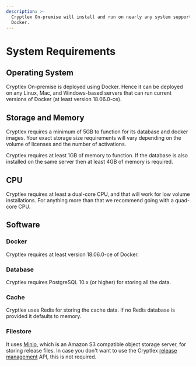 ```yaml
---
description: >-
  Cryptlex On-premise will install and run on nearly any system supporting
  Docker.
---
```


# System Requirements

## Operating System

Cryptlex On-premise is deployed using Docker. Hence it can be deployed on any Linux, Mac, and Windows-based servers that can run current versions of Docker \(at least version 18.06.0-ce\). 

## Storage and Memory

Cryptlex requires a minimum of 5GB to function for its database and docker images. Your exact storage size requirements will vary depending on the volume of licenses and the number of activations.

Cryptlex requires at least 1GB of memory to function. If the database is also installed on the same server then at least 4GB of memory is required.

## CPU

Cryptlex requires at least a dual-core CPU, and that will work for low volume installations. For anything more than that we recommend going with a quad-core CPU.

## Software

### Docker

Cryptlex requires at least version 18.06.0-ce of Docker. 

### Database <a id="database"></a>

Cryptlex requires PostgreSQL 10.x \(or higher\) for storing all the data.

### Cache

Cryptlex uses Redis for storing the cache data. If no Redis database is provided it defaults to memory.

### Filestore

It uses [Minio](https://www.minio.io/), which is an Amazon S3 compatible object storage server, for storing release files. In case you don't want to use the Cryptlex [release management](https://docs.cryptlex.com/release-management) API, this is not required.



